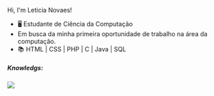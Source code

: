 <p>Hi, I'm Leticia Novaes!</p>


<ul>
  <li>🖥️ Estudante de Ciência da Computação</li>
  <li> Em busca da minha primeira oportunidade de trabalho na área da computação.</li>
  <li>📚  HTML | CSS | PHP | C | Java | SQL</li> 
</ul>

<h5>Knowledgs:</h5>
<img src="![image](https://github.com/user-attachments/assets/6d0b2958-de69-444a-8c92-80ff411b056c)"/>


<!---
LeticiaNovaesAntunes/LeticiaNovaesAntunes is a ✨ special ✨ repository because its `README.md` (this file) appears on your GitHub profile.
You can click the Preview link to take a look at your changes.
--->
